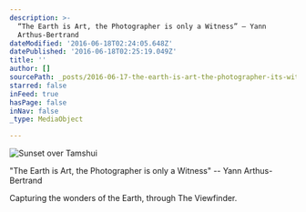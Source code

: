 ```yaml
---
description: >-
  “The Earth is Art, the Photographer is only a Witness” – Yann
  Arthus-Bertrand  
dateModified: '2016-06-18T02:24:05.648Z'
datePublished: '2016-06-18T02:25:19.049Z'
title: ''
author: []
sourcePath: _posts/2016-06-17-the-earth-is-art-the-photographer-its-witness.md
starred: false
inFeed: true
hasPage: false
inNav: false
_type: MediaObject

---
```

![Sunset over Tamshui](https://imgflo.herokuapp.com/graph/vahj1ThiexotieMo/b281db8ccd9c4d237ed6ef684d483316/croprotate.jpg?cropheight=2001&cropwidth=3546&degrees=0&input=https%3A%2F%2Fthe-grid-user-content.s3-us-west-2.amazonaws.com%2F637ba578-d8f1-4cc3-82a9-f2476c6eddae.jpg&x=0&y=0)

"The Earth is Art, the Photographer is only a Witness" -- Yann Arthus-Bertrand  

Capturing the wonders of the Earth, through The Viewfinder.